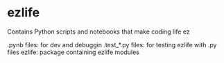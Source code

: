 # ezlife
Contains Python scripts and notebooks that make coding life ez

.pynb files:
	for dev and debuggin
.test_*.py files:
	for testing ezlife with .py files
ezlife:
	package containing ezlife modules
